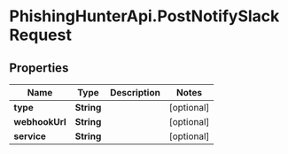 # PhishingHunterApi.PostNotifySlackRequest

## Properties

Name | Type | Description | Notes
------------ | ------------- | ------------- | -------------
**type** | **String** |  | [optional] 
**webhookUrl** | **String** |  | [optional] 
**service** | **String** |  | [optional] 


